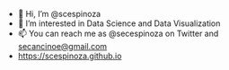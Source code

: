 - 👋 Hi, I’m @scespinoza
- 👀 I’m interested in Data Science and Data Visualization
- 📫 You can reach me as @secespinoza on Twitter and secancinoe@gmail.com
- https://scespinoza.github.io
<!---
scespinoza/scespinoza is a ✨ special ✨ repository because its `README.md` (this file) appears on your GitHub profile.
You can click the Preview link to take a look at your changes.
--->
